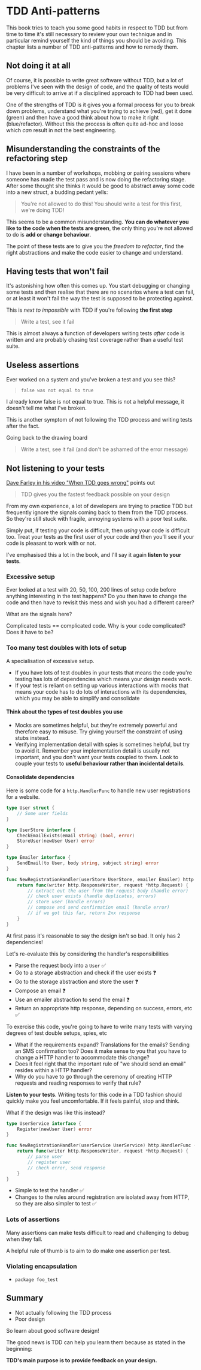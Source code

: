 # TDD Anti-patterns

This book tries to teach you some good habits in respect to TDD but from time to time it's still necessary to review your own technique and in particular remind yourself the kind of things you should be avoiding. This chapter lists a number of TDD anti-patterns and how to remedy them.

## Not doing it at all

Of course, it is possible to write great software without TDD, but a lot of problems I've seen with the design of code, and the quality of tests would be very difficult to arrive at if a disciplined approach to TDD had been used.

One of the strengths of TDD is it gives you a formal process for you to break down problems, understand what you're trying to achieve (red), get it done (green) and then have a good think about how to make it right (blue/refactor). Without this the process is often quite ad-hoc and loose which _can_ result in not the best engineering.

## Misunderstanding the constraints of the refactoring step

I have been in a number of workshops, mobbing or pairing sessions where someone has made the test pass and is now doing the refactoring stage. After some thought she thinks it would be good to abstract away some code into a new struct, a budding pedant yells:

> You're not allowed to do this! You should write a test for this first, we're doing TDD!

This seems to be a common misunderstanding. **You can do whatever you like to the code when the tests are green**, the only thing you're not allowed to do is **add or change behaviour**.

The point of these tests are to give you the _freedom to refactor_, find the right abstractions and make the code easier to change and understand.

## Having tests that won't fail

It's astonishing how often this comes up. You start debugging or changing some tests and then realise that there are no scenarios where a test can fail, or at least it won't fail the way the test is supposed to be protecting against.

This is _next to impossible_ with TDD if you're following **the first step**

> Write a test, see it fail

This is almost always a function of developers writing tests _after_ code is written and are probably chasing test coverage rather than a useful test suite.

## Useless assertions

Ever worked on a system and you've broken a test and you see this?

> `false was not equal to true`

I already know false is not equal to true. This is not a helpful message, it doesn't tell me what I've broken.

This is another symptom of not following the TDD process and writing tests after the fact.

Going back to the drawing board

> Write a test, see it fail (and don't be ashamed of the error message)

## Not listening to your tests

[Dave Farley in his video "When TDD goes wrong"](https://www.youtube.com/watch?v=UWtEVKVPBQ0&feature=youtu.be) points out

> TDD gives you the fastest feedback possible on your design

From my own experience, a lot of developers are trying to practice TDD but frequently ignore the signals coming back to them from the TDD process. So they're still stuck with fragile, annoying systems with a poor test suite.

Simply put, if testing your code is difficult, then _using_ your code is difficult too. Treat your tests as the first user of your code and then you'll see if your code is pleasant to work with or not.

I've emphasised this a lot in the book, and I'll say it again **listen to your tests**.

### Excessive setup

Ever looked at a test with 20, 50, 100, 200 lines of setup code before anything interesting in the test happens? Do you then have to change the code and then have to revisit this mess and wish you had a different career?

What are the signals here?

Complicated tests == complicated code. Why is your code complicated? Does it have to be?

### Too many test doubles with lots of setup

A specialisation of excessive setup.

- If you have lots of test doubles in your tests that means the code you're testing has lots of dependencies which means your design needs work.
- If your test is reliant on setting up various interactions with mocks that means your code has to do lots of interactions with its dependencies, which you may be able to simplify and consolidate

#### Think about the types of test doubles you use

- Mocks are sometimes helpful, but they're extremely powerful and therefore easy to misuse. Try giving yourself the constraint of using stubs instead.
- Verifying implementation detail with spies is sometimes helpful, but try to avoid it. Remember your implementation detail is usually not important, and you don't want your tests coupled to them. Look to couple your tests to **useful behaviour rather than incidental details**.

#### Consolidate dependencies

Here is some code for a `http.HandlerFunc` to handle new user registrations for a website.

```go
type User struct {
	// Some user fields
}

type UserStore interface {
	CheckEmailExists(email string) (bool, error)
	StoreUser(newUser User) error
}

type Emailer interface {
	SendEmail(to User, body string, subject string) error
}

func NewRegistrationHandler(userStore UserStore, emailer Emailer) http.HandlerFunc {
	return func(writer http.ResponseWriter, request *http.Request) {
		// extract out the user from the request body (handle error)
		// check user exists (handle duplicates, errors)
		// store user (handle errors)
		// compose and send confirmation email (handle error)
		// if we got this far, return 2xx response
	}
}
```

At first pass it's reasonable to say the design isn't so bad. It only has 2 dependencies!

Let's re-evaluate this by considering the handler's responsibilities

- Parse the request body into a `User` ✅
- Go to a storage abstraction and check if the user exists ❓
- Go to the storage abstraction and store the user ❓
- Compose an email ❓
- Use an emailer abstraction to send the email ❓
- Return an appropriate http response, depending on success, errors, etc ✅

To exercise this code, you're going to have to write many tests with varying degrees of test double setups, spies, etc

- What if the requirements expand? Translations for the emails? Sending an SMS confirmation too? Does it make sense to you that you have to change a HTTP handler to accommodate this change?
- Does it feel right that the important rule of "we should send an email" resides within a HTTP handler?
- Why do you have to go through the ceremony of creating HTTP requests and reading responses to verify that rule?

**Listen to your tests**. Writing tests for this code in a TDD fashion should quickly make you feel uncomfortable. If it feels painful, stop and think.

What if the design was like this instead?

```go
type UserService interface {
	Register(newUser User) error
}

func NewRegistrationHandler(userService UserService) http.HandlerFunc {
	return func(writer http.ResponseWriter, request *http.Request) {
		// parse user
		// register user
		// check error, send response
	}
}
```

- Simple to test the handler ✅
- Changes to the rules around registration are isolated away from HTTP, so they are also simpler to test ✅

### Lots of assertions

Many assertions can make tests difficult to read and challenging to debug when they fail.

A helpful rule of thumb is to aim to do make one assertion per test.


### Violating encapsulation







- `package foo_test`

## Summary

- Not actually following the TDD process
- Poor design

So learn about good software design!

The good news is TDD can help you learn them because as stated in the beginning:

**TDD's main purpose is to provide feedback on your design.**
